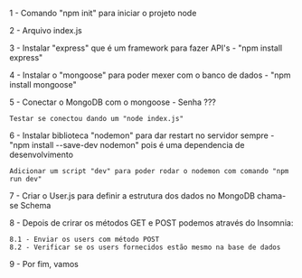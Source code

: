 1 - Comando "npm init" para iniciar o projeto node

2 - Arquivo index.js

3 - Instalar "express" que é um framework para fazer API's - "npm install express"

4 - Instalar o "mongoose" para poder mexer com o banco de dados - "npm install mongoose"

5 - Conectar o MongoDB com o mongoose - Senha ???

    Testar se conectou dando um "node index.js" 

6 - Instalar biblioteca "nodemon" para dar restart no servidor sempre - "npm install --save-dev nodemon" pois é uma dependencia de desenvolvimento

    Adicionar um script "dev" para poder rodar o nodemon com comando "npm run dev" 

7 - Criar o User.js para definir a estrutura dos dados no MongoDB chama-se Schema

8 - Depois de crirar os métodos GET e POST podemos através do Insomnia:

    8.1 - Enviar os users com método POST
    8.2 - Verificar se os users fornecidos estão mesmo na base de dados

9 - Por fim, vamos  